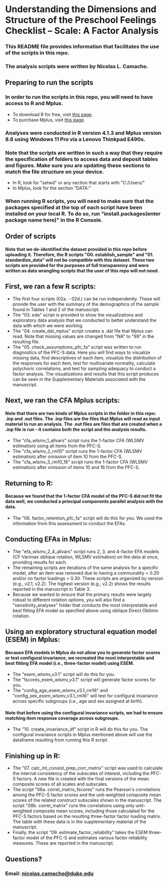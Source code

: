 # Understanding the Dimensions and Structure of the Preschool Feelings Checklist – Scale: A Factor Analysis

### This README file provides information that facilitates the use of the scripts in this repo.
### The analysis scripts were written by Nicolas L. Camacho.

## Preparing to run the scripts

### In order to run the scripts in this repo, you will need to have access to R and Mplus.
- To download R for free, visit [this page](https://www.r-project.org/).
- To purchase Mplus, visit [this page](https://www.statmodel.com/).

### Analyses were conducted in R version 4.1.3 and Mplus version 8.6 using Windows 11 Pro via a Lenovo Thinkpad E490s.

### Note that the scripts are written in such a way that they require the specification of folders to access data and deposit tables and figures. Make sure you are updating these sections to match the file structure on your device.
- In R, look for "setwd" or any section that starts with "C:/Users/"
- In Mplus, look for the section "DATA:"

### When running R scripts, you will need to make sure that the packages specified at the top of each script have been installed on your local R. To do so, run "install.packages(enter package name here)" in the R Console.

## Order of scripts

#### Note that we de-identified the dataset provided in this repo before uploading it. Therefore, the R scripts "00. establish_sample" and "01. standardize_data" will not be compatible with this dataset. These two scripts are provided for the purposes of full transparency and were written as data wrangling scripts that the user of this repo will not need.

## First, we ran a few R scripts:
- The first four scripts (02a. - 02d.) can be run independently. These will provide the user with the summary of the demographics of the sample found in Tables 1 and 2 of the manuscript.
- The "03. eda" script is provided to show the visualizations and exploratory data analysis that we conducted to better understand the data with which we were working.
- The "04. create_dat_mplus" script creates a .dat file that Mplus can read. Note that missing values are changed from "NA" to "99" in the resulting file.
- The "05. check_assumptions_pfc_fa" script was written to run diagnostics of the PFC-S data. Here you will find ways to visualize missing data, find descriptives of each item, visualize the distribution of the responses for each item, test for multivariate normality, calculate polychoric correlations, and test for sampling adequacy to conduct a factor analysis. The visualizations and results that this script produces can be seen in the Supplementary Materials associated with the manuscript.

## Next, we ran the CFA Mplus scripts:
#### Note that there are two kinds of Mplus scripts in the folder in this repo: .inp and .out files. The .inp files are the files that Mplus will read as input material to run an analysis. The .out files are files that are created when a .inp file is run - it contains both the script and the analysis results.
- The "cfa_wlsmv_1_allvars" script runs the 1-factor CFA (WLSMV estimation) using all items from the PFC-S.
- The "cfa_wlsmv_2_rm10" script runs the 1-factor CFA (WLSMV estimation) after omission of item 10 from the PFC-S.
- The "cfa_wlsmv_3_rm10_16" script runs the 1-factor CFA (WLSMV estimation) after omission of items 10 and 16 from the PFC-S.

## Returning to R:
#### Because we found that the 1-factor CFA model of the PFC-S did not fit the data well, we conducted a principal components parallel analysis with the data. 
- The "06. factor_retention_pfc_fa" script will do this for you. We used the information from this assessment to conduct the EFAs.

## Conducting EFAs in Mplus:
- The "efa_wlsmv_2_4_allvars" script runs 2, 3, and 4-factor EFA models (CF-Varimax oblique rotation, WLSMV estimation) on the data at once, providing results for each.
- The remaining scripts are iterations of the same analysis for a specific model, after an item was removed due to having a communality < 0.20 and/or no factor loadings > 0.30. These scripts are organized by version (e.g., v2.1, v2.2). The highest version (e.g., v2.2) shows the results reported in the manuscript in Table 3.
- Because we wanted to ensure that the primary results were largely robust to different rotation options, you will also find a "sensitivity_analyses" folder that conducts the most interpretable and best fitting EFA model as specified above using oblique Direct Oblimin rotation.

## Using an exploratory structural equation model (ESEM) in Mplus:
#### Because EFA models in Mplus do not allow you to generate factor scores or test configural invariance, we recreated the most interpretable and best fitting EFA model (i.e., three-factor model) using ESEM.
- The "esem_wlsmv_v3.1" script will do this for you.
- The "fscores_esem_wlsmv_v3.1" script will generate factor scores for you.
- The "config_age_esem_wlsmv_v3.1_rm16" and "config_sex_esem_wlsmv_v3.1_rm16" will test for configural invariance across specific subgroups (i.e., age and sex assigned at birth).
#### Note that before using the configural invariance scripts, we had to ensure matching item response coverage across subgroups.
- The "10. create_invariance_df" script in R will do this for you. The configural invariance scripts in Mplus mentioned above will use the dataframe resulting from running this R script.

## Finishing up in R:
- The "07. calc_int_consist_prep_corr_matrix" script was used to calculate the internal consistency of the subscales of interest, including the PFC-S factors. A new file is created with the final versions of the mean composite scores of all scales and subscales.
- The script "08a. correl_matrix_fscores" runs the Pearson's correlations among the PFC-S factor scores and the unit-weighted composite mean scores of the related construct subscales shown in the manuscript. The script "08b. correl_matrix" runs the correlations using only unit-weighted composite mean scores, including those calculated for the PFC-S factors based on the resulting three-factor factor loading matrix. The table with these data is in the supplementary material of the manuscript.
- Finally, the script "09. estimate_factor_reliability" takes the ESEM three-factor model of the PFC-S and estimates various factor reliability measures. These are reported in the manuscript.

## Questions?

### Email: nicolas.camacho@duke.edu

